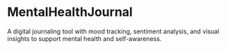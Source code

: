 # MentalHealthJournal
A digital journaling tool with mood tracking, sentiment analysis, and visual insights to support mental health and self-awareness.
